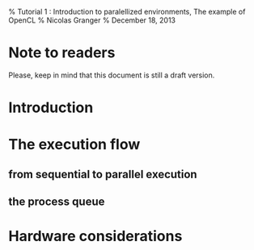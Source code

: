 % Tutorial 1 : Introduction to paralellized environments, The example of OpenCL
% Nicolas Granger
% December 18, 2013


Note to readers
===============

Please, keep in mind that this document is still a draft version.

Introduction
============

The execution flow
==================

from sequential to parallel execution
-------------------------------------

the process queue
-----------------

Hardware considerations
=======================


